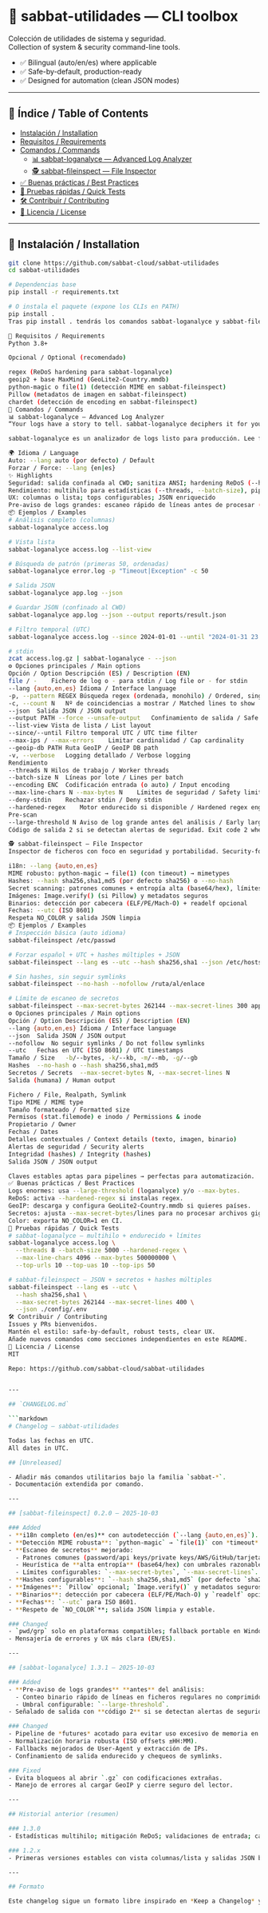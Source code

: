 # 🧰 sabbat-utilidades — CLI toolbox

Colección de utilidades de sistema y seguridad.  
Collection of system & security command-line tools.

- ✅ Bilingual (auto/en/es) where applicable  
- ✅ Safe-by-default, production-ready  
- ✅ Designed for automation (clean JSON modes)

---

## 📑 Índice / Table of Contents

- [Instalación / Installation](#-instalación--installation)
- [Requisitos / Requirements](#-requisitos--requirements)
- [Comandos / Commands](#-comandos--commands)
  - [📊 sabbat-loganalyce — Advanced Log Analyzer](#-sabbat-loganalyce--advanced-log-analyzer)
  - [🕵️ sabbat-fileinspect — File Inspector](#-sabbat-fileinspect--file-inspector)
- [✅ Buenas prácticas / Best Practices](#-buenas-prácticas--best-practices)
- [🧪 Pruebas rápidas / Quick Tests](#-pruebas-rápidas--quick-tests)
- [🛠️ Contribuir / Contributing](#️-contribuir--contributing)
- [📜 Licencia / License](#-licencia--license)

---

## 🚀 Instalación / Installation

```bash
git clone https://github.com/sabbat-cloud/sabbat-utilidades
cd sabbat-utilidades

# Dependencias base
pip install -r requirements.txt

# O instala el paquete (expone los CLIs en PATH)
pip install .
Tras pip install . tendrás los comandos sabbat-loganalyce y sabbat-fileinspect en tu PATH. After pip install ., CLIs are available on PATH.

🧱 Requisitos / Requirements
Python 3.8+

Opcional / Optional (recomendado)

regex (ReDoS hardening para sabbat-loganalyce)
geoip2 + base MaxMind (GeoLite2-Country.mmdb)
python-magic o file(1) (detección MIME en sabbat-fileinspect)
Pillow (metadatos de imagen en sabbat-fileinspect)
chardet (detección de encoding en sabbat-fileinspect)
🧭 Comandos / Commands
📊 sabbat-loganalyce — Advanced Log Analyzer
“Your logs have a story to tell. sabbat-loganalyce deciphers it for you.” “Tus logs tienen una historia que contar. sabbat-loganalyce la descifra por ti.”

sabbat-loganalyce es un analizador de logs listo para producción. Lee ficheros estándar o .gz, soporta stdin, muestra estadísticas ricas, señales de seguridad y salida JSON. sabbat-loganalyce is production-ready: reads plain or .gz, supports stdin, emits rich stats, security signals, and JSON.

🌍 Idioma / Language
Auto: --lang auto (por defecto) / Default
Forzar / Force: --lang {en|es}
✨ Highlights
Seguridad: salida confinada al CWD; sanitiza ANSI; hardening ReDoS (--hardened-regex)
Rendimiento: multihilo para estadísticas (--threads, --batch-size), pipeline de futures acotado
UX: columnas o lista; tops configurables; JSON enriquecido
Pre-aviso de logs grandes: escaneo rápido de líneas antes de procesar (--large-threshold)
📦 Ejemplos / Examples
# Análisis completo (columnas)
sabbat-loganalyce access.log

# Vista lista
sabbat-loganalyce access.log --list-view

# Búsqueda de patrón (primeras 50, ordenadas)
sabbat-loganalyce error.log -p "Timeout|Exception" -c 50

# Salida JSON
sabbat-loganalyce app.log --json

# Guardar JSON (confinado al CWD)
sabbat-loganalyce app.log --json --output reports/result.json

# Filtro temporal (UTC)
sabbat-loganalyce access.log --since 2024-01-01 --until "2024-01-31 23:59:59"

# stdin
zcat access.log.gz | sabbat-loganalyce - --json
⚙️ Opciones principales / Main options
Opción / Option	Descripción (ES) / Description (EN)
file / -	Fichero de log o - para stdin / Log file or - for stdin
--lang {auto,en,es}	Idioma / Interface language
-p, --pattern REGEX	Búsqueda regex (ordenada, monohilo) / Ordered, single-thread regex search
-c, --count N	Nº de coincidencias a mostrar / Matched lines to show
--json	Salida JSON / JSON output
--output PATH --force --unsafe-output	Confinamiento de salida / Safe output controls
--list-view	Vista de lista / List layout
--since/--until	Filtro temporal UTC / UTC time filter
--max-ips / --max-errors	Limitar cardinalidad / Cap cardinality
--geoip-db PATH	Ruta GeoIP / GeoIP DB path
-v, --verbose	Logging detallado / Verbose logging
Rendimiento	
--threads N	Hilos de trabajo / Worker threads
--batch-size N	Líneas por lote / Lines per batch
--encoding ENC	Codificación entrada (o auto) / Input encoding
--max-line-chars N --max-bytes N	Límites de seguridad / Safety limits
--deny-stdin	Rechazar stdin / Deny stdin
--hardened-regex	Motor endurecido si disponible / Hardened regex engine
Pre-scan	
--large-threshold N	Aviso de log grande antes del análisis / Early large-log warning
Código de salida 2 si se detectan alertas de seguridad. Exit code 2 when security alerts are present.

🕵️ sabbat-fileinspect — File Inspector
Inspector de ficheros con foco en seguridad y portabilidad. Security-focused, portable file inspector.

i18n: --lang {auto,en,es}
MIME robusto: python-magic → file(1) (con timeout) → mimetypes
Hashes: --hash sha256,sha1,md5 (por defecto sha256) o --no-hash
Secret scanning: patrones comunes + entropía alta (base64/hex), límites configurables
Imágenes: Image.verify() (si Pillow) y metadatos seguros
Binarios: detección por cabecera (ELF/PE/Mach-O) + readelf opcional
Fechas: --utc (ISO 8601)
Respeta NO_COLOR y salida JSON limpia
📦 Ejemplos / Examples
# Inspección básica (auto idioma)
sabbat-fileinspect /etc/passwd

# Forzar español + UTC + hashes múltiples + JSON
sabbat-fileinspect --lang es --utc --hash sha256,sha1 --json /etc/hosts

# Sin hashes, sin seguir symlinks
sabbat-fileinspect --no-hash --nofollow /ruta/al/enlace

# Límite de escaneo de secretos
sabbat-fileinspect --max-secret-bytes 262144 --max-secret-lines 300 app.env
⚙️ Opciones principales / Main options
Opción / Option	Descripción (ES) / Description (EN)
--lang {auto,en,es}	Idioma / Interface language
--json	Salida JSON / JSON output
--nofollow	No seguir symlinks / Do not follow symlinks
--utc	Fechas en UTC (ISO 8601) / UTC timestamps
Tamaño / Size	-b/--bytes, -k/--kb, -m/--mb, -g/--gb
Hashes	--no-hash o --hash sha256,sha1,md5
Secretos / Secrets	--max-secret-bytes N, --max-secret-lines N
Salida (humana) / Human output

Fichero / File, Realpath, Symlink
Tipo MIME / MIME type
Tamaño formateado / Formatted size
Permisos (stat.filemode) e inodo / Permissions & inode
Propietario / Owner
Fechas / Dates
Detalles contextuales / Context details (texto, imagen, binario)
Alertas de seguridad / Security alerts
Integridad (hashes) / Integrity (hashes)
Salida JSON / JSON output

Claves estables aptas para pipelines → perfectas para automatización.
✅ Buenas prácticas / Best Practices
Logs enormes: usa --large-threshold (loganalyce) y/o --max-bytes.
ReDoS: activa --hardened-regex si instalas regex.
GeoIP: descarga y configura GeoLite2-Country.mmdb si quieres países.
Secretos: ajusta --max-secret-bytes/lines para no procesar archivos gigantes.
Color: exporta NO_COLOR=1 en CI.
🧪 Pruebas rápidas / Quick Tests
# sabbat-loganalyce — multihilo + endurecido + límites
sabbat-loganalyce access.log \
  --threads 8 --batch-size 5000 --hardened-regex \
  --max-line-chars 4096 --max-bytes 500000000 \
  --top-urls 10 --top-uas 10 --top-ips 50

# sabbat-fileinspect — JSON + secretos + hashes múltiples
sabbat-fileinspect --lang es --utc \
  --hash sha256,sha1 \
  --max-secret-bytes 262144 --max-secret-lines 400 \
  --json ./config/.env
🛠️ Contribuir / Contributing
Issues y PRs bienvenidos.
Mantén el estilo: safe-by-default, robust tests, clear UX.
Añade nuevos comandos como secciones independientes en este README.
📜 Licencia / License
MIT

Repo: https://github.com/sabbat-cloud/sabbat-utilidades


---

## `CHANGELOG.md`

```markdown
# Changelog — sabbat-utilidades

Todas las fechas en UTC.  
All dates in UTC.

## [Unreleased]

- Añadir más comandos utilitarios bajo la familia `sabbat-*`.
- Documentación extendida por comando.

---

## [sabbat-fileinspect] 0.2.0 — 2025-10-03

### Added
- **i18n completo (en/es)** con autodetección (`--lang {auto,en,es}`).
- **Detección MIME robusta**: `python-magic` → `file(1)` con *timeout* → `mimetypes`.
- **Escaneo de secretos** mejorado:
  - Patrones comunes (password/api keys/private keys/AWS/GitHub/tarjetas).
  - Heurística de **alta entropía** (base64/hex) con umbrales razonables.
  - Límites configurables: `--max-secret-bytes`, `--max-secret-lines`.
- **Hashes configurables**: `--hash sha256,sha1,md5` (por defecto `sha256`). Soporte `--no-hash`.
- **Imágenes**: `Pillow` opcional; `Image.verify()` y metadatos seguros.
- **Binarios**: detección por cabecera (ELF/PE/Mach-O) y `readelf` opcional con *timeout*.
- **Fechas**: `--utc` para ISO 8601.
- **Respeto de `NO_COLOR`**; salida JSON limpia y estable.

### Changed
- `pwd/grp` solo en plataformas compatibles; fallback portable en Windows.
- Mensajería de errores y UX más clara (EN/ES).

---

## [sabbat-loganalyce] 1.3.1 — 2025-10-03

### Added
- **Pre-aviso de logs grandes** **antes** del análisis:
  - Conteo binario rápido de líneas en ficheros regulares no comprimidos.
  - Umbral configurable: `--large-threshold`.
- Señalado de salida con **código 2** si se detectan alertas de seguridad (útil en CI).

### Changed
- Pipeline de *futures* acotado para evitar uso excesivo de memoria en multihilo.
- Normalización horaria robusta (ISO offsets ±HH:MM).
- Fallbacks mejorados de User-Agent y extracción de IPs.
- Confinamiento de salida endurecido y chequeos de symlinks.

### Fixed
- Evita bloqueos al abrir `.gz` con codificaciones extrañas.
- Manejo de errores al cargar GeoIP y cierre seguro del lector.

---

## Historial anterior (resumen)

### 1.3.0
- Estadísticas multihilo; mitigación ReDoS; validaciones de entrada; caché LRU GeoIP; métricas JSON (`truncated_lines`, `bytes_read`).

### 1.2.x
- Primeras versiones estables con vista columnas/lista y salidas JSON básicas.

---

## Formato

Este changelog sigue un formato libre inspirado en *Keep a Changelog* y versiones semánticas por comando.
